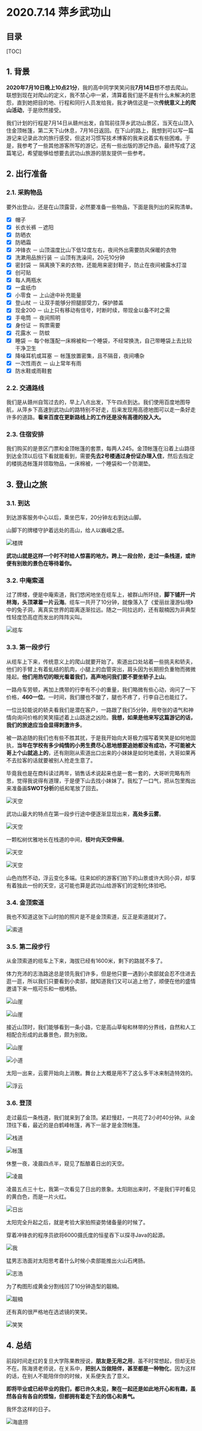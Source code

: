 2020.7.14 萍乡武功山
===

目录
---

[TOC]

## 1. 背景

**2020年7月10日晚上10点21分**，我的高中同学笑笑问我**7月14日**想不想去爬山。联想到现在对爬山的定义，我不禁心中一紧，清算着我们是不是有什么未解决的恩怨，直到她把目的地、行程和同行人员发给我，我才确信这是一次**传统意义上的爬山活动**，于是欣然接受。

我们计划的行程是7月14日从赣州出发，自驾前往萍乡武功山景区，当天在山顶入住金顶帐篷，第二天下山休息，7月16日返回。在下山的路上，我想到可以写一篇游记来记录此次的旅行感受，但这对习惯写技术博客的我来说着实有些困难。于是，我参考了一些其他游客所写的游记，还有一些出版的游记作品，最终写成了这篇笔记，希望能够给想要去武功山旅游的朋友提供一些参考。

## 2. 出行准备

### 2.1. 采购物品

要外出登山，还是在山顶露营，必然要准备一些物品，下面是我列出的采购清单。

- [x] 帽子
- [x] 长衣长裤 －遮阳
- [x] 防晒衣
- [x] 防晒霜
- [x] 冲锋衣 － 山顶温度比山下低12度左右，夜间外出需要防风保暖的衣物
- [x] 洗漱用品旅行装 － 山顶有洗澡间，20元10分钟
- [x] 密封袋 － 隔离换下来的衣物，还能用来密封鞋子，防止在夜间被露水打湿
- [x] 创可贴
- [x] 每人两瓶水
- [x] 一盒纸巾
- [x] 小零食 － 上山途中补充能量
- [x] 登山杖 － 让双手能够分担腿部受力，保护膝盖
- [x] 现金200 － 山上只有移动有信号，时断时续，带现金以备不时之需
- [x] 手电筒 － 夜间照明
- [x] 身份证 － 购票需要
- [x] 花露水 － 防蚊
- [x] 睡袋 － 每个帐篷配一床棉被和一个睡袋，不经常换洗，自己带睡袋上去比较干净卫生
- [x] 降噪耳机或耳塞 － 帐篷放置密集，且不隔音，夜间嘈杂
- [x] 一次性雨衣 － 山上常年有雨
- [x] 防水鞋或雨鞋套

### 2.2. 交通路线

我们是从赣州自驾过去的，早上八点出发，下午四点到达。我们使用百度地图导航，从萍乡下高速到武功山的路特别不好走，后来发现用高德地图可以走一条好走许多的道路。**看来百度在更新路线上的工作还是没有高德的投入大。**

### 2.3. 住宿安排

我们购买的是景区门票和金顶帐篷的套票，每两人245。金顶帐篷在沿着上山路径到达金顶以后往下看就能看到，需要**先去2号楼通过身份证办理入住**，然后去指定的楼挑选帐篷并领取物品，一床棉被，一个睡袋和一个防潮垫。

## 3. 登山之旅

### 3.1. 到达

到达游客服务中心以后，乘坐巴车，20分钟左右到达山脚。

山脚下的牌楼守护着远处的高山，给人以巍峨之感。

![楼牌](../../img/旅行笔记/江西/1.2020_7_14_萍乡武功山/1.jpg)

**武功山就是这样一个时不时给人惊喜的地方。跨上一段台阶，走过一条栈道，或许便有别致的景色在等待着你。**

### 3.2. 中庵索道

过了牌楼，便是中庵索道，我们悠闲地坐在缆车上，被群山所环绕，**脚下铺开一片林海，头顶罩着一片云海**。缆车一共开了10分钟，就像落入了《爱丽丝漫游仙境》中的兔子洞，离真实世界的距离逐渐拉远。随之一同拉远的，还有靓楠因为非典型性轻度恐高症而发出的阵阵尖叫。

![缆车](../../img/旅行笔记/江西/1.2020_7_14_萍乡武功山/2.jpg)

### 3.3. 第一段步行

从缆车上下来，传统意义上的爬山就要开始了。索道出口处站着一些挑夫和轿夫，他们的手臂上有着虬结的肌肉，小腿上的血管突出，肩头因为长期担负重物而微微隆起。**他们用热切的眼光看着我们，高声地问我们要不要坐轿子上山**。

一路舟车劳顿，再加上携带的行李有不小的重量，我们略微有些心动，询问了一下价格，**460一位**。一时间，我们腰也不酸了，腿也不疼了，行李自己也能扛了。

一位比较能说的轿夫看我们是潜在客户，一路跟了我们5分钟，用夸张的语气和神情向询问价格的笑笑描述着上山路途之凶险。**我想，如果是他来写这篇游记的话，我们的旅途应当会显得刺激许多**。

被一路追随的我们也有些不胜其扰，于是我开始向大哥极力描写着笑笑是如何地固执，**当年在学校有多少纯情的小男生费尽心思地想要追她都没有成功，不可能被大哥上个山就追上的**，还有刚刚从索道出口出来的小妹妹是如何地柔弱，大哥如果再不去拉客的话就要被别人抢走生意了。

毕竟我也是在商科读过两年，销售话术说起来也是一套一套的，大哥听完略有所思，觉得我说得有道理，于是便下山去找小妹妹了。我松了一口气，把从包里掏出来准备画**SWOT分析**的纸和笔放了回去。

![天空](../../img/旅行笔记/江西/1.2020_7_14_萍乡武功山/3.jpg)

武功山最大的特点在第一段步行途中便逐渐显现出来，**高处多云雾**。

![天空](../../img/旅行笔记/江西/1.2020_7_14_萍乡武功山/4.jpg)

一颗松树优雅地长在栈道的中间，**枝叶向天空伸展**。

![天空](../../img/旅行笔记/江西/1.2020_7_14_萍乡武功山/5.jpg)

![天空](../../img/旅行笔记/江西/1.2020_7_14_萍乡武功山/6.jpg)

山色岿然不动，浮云变化多端。往来如织的游客们拍下的山景或许大同小异，却享有着独此一份的天空，这可能也算是武功山给游客们的定制化体验吧。

### 3.4. 金顶索道

我也不知道这张下山时拍的照片是不是金顶索道，反正是索道就对了。

![索道](../../img/旅行笔记/江西/1.2020_7_14_萍乡武功山/7.jpg)

### 3.5. 第二段步行

从金顶索道的缆车上下来，海拔已经有1600米，剩下的路就不多了。

体力充沛的志浩路途总是领先我们许多，但是他只要一遇到小卖部就会忍不住进去逛一逛，所以我们只要看到小卖部，就知道我们又可以追上他了，顺便在他的盛情邀请下来一瓶可乐和一根烤肠。

![山崖](../../img/旅行笔记/江西/1.2020_7_14_萍乡武功山/8.jpg)

![山崖](../../img/旅行笔记/江西/1.2020_7_14_萍乡武功山/9.jpg)

接近山顶时，我们能够看到一条小路，它是高山草甸和林带的分界线，自然和人工相配合形成的此番景色，颇为别致。

![山崖](../../img/旅行笔记/江西/1.2020_7_14_萍乡武功山/10.jpg)

![小道](../../img/旅行笔记/江西/1.2020_7_14_萍乡武功山/11.jpg)

太阳一出来，云雾开始向上消散。舞台上大概是用不了这么多干冰来制造特效的。

![浮云](../../img/旅行笔记/江西/1.2020_7_14_萍乡武功山/12.jpg)

### 3.6. 登顶

走过最后一条栈道，我们就来到了金顶。紧赶慢赶，一共花了2小时40分钟。从金顶往下看，最近的是白鹤峰帐篷，再下一层才是金顶帐篷。

![栈道](../../img/旅行笔记/江西/1.2020_7_14_萍乡武功山/13.jpg)

![帐篷](../../img/旅行笔记/江西/1.2020_7_14_萍乡武功山/14.jpg)

休整一夜，凌晨四点半，窥见了酝酿着日出的天空。

![凌晨](../../img/旅行笔记/江西/1.2020_7_14_萍乡武功山/15.jpg)

凌晨五点三十七，我第一次看见了日出的景象。太阳刚出来时，不是我们平时看见的黄白色，而是一片火红。

![日出](../../img/旅行笔记/江西/1.2020_7_14_萍乡武功山/16.jpg)

太阳完全升起之后，就是考验大家拍照姿势储备量的时候了。

穿着冲锋衣的程序员欲将6000摄氏度的恒星吞下以探寻Java的起源。

![我](../../img/旅行笔记/江西/1.2020_7_14_萍乡武功山/17.jpg)

猛男志浩面对太阳思考着什么时候小卖部能推出火山石烤肠。

![志浩](../../img/旅行笔记/江西/1.2020_7_14_萍乡武功山/18.jpg)

为了构图形成黄金分割线凹了10分钟造型的靓楠。

![靓楠](../../img/旅行笔记/江西/1.2020_7_14_萍乡武功山/19.jpg)

还有真的很严格地在选滤镜的笑笑。

![笑笑](../../img/旅行笔记/江西/1.2020_7_14_萍乡武功山/20.jpg)

## 4. 总结

前段时间走红的复旦大学陈果教授说，**朋友是无用之用**，虽不时常想起，但却无处不在。陈海贤老师说，在关系中，**把别人当做陪伴，甚至都是一种物化**，因为这样的话，在别人不能陪伴你的时候，关系便失去了意义。

**即将毕业或已经毕业的我们，都已许久未见，聚在一起还是如此地开心和有趣，虽然各自有各自的烦恼，但都拥有着走下去的信心和勇气。**

我怀念这样的日子。

![海底捞](../../img/旅行笔记/江西/1.2020_7_14_萍乡武功山/21.jpg)
